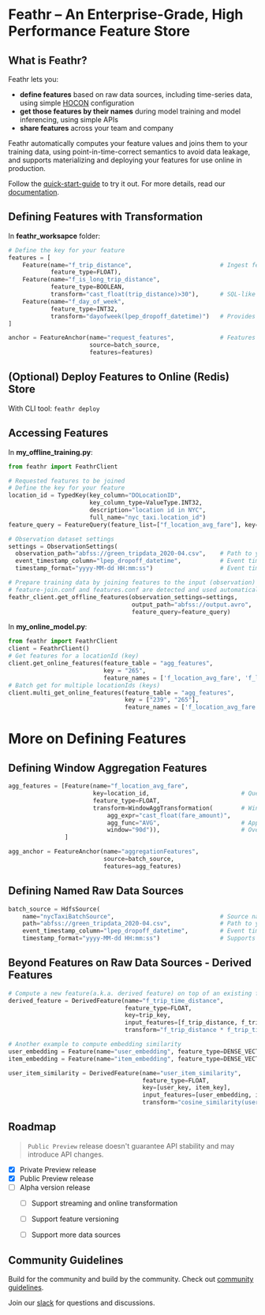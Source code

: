 Feathr – An Enterprise-Grade, High Performance Feature Store
===========================================

## What is Feathr?

Feathr lets you:
* **define features** based on raw data sources, including time-series data, using simple [HOCON](https://github.com/lightbend/config/blob/main/HOCON.md) configuration 
* **get those features by their names** during model training and model inferencing,
using simple APIs
* **share features** across your team and company

Feathr automatically computes your feature values and joins them to your training
data, using point-in-time-correct semantics to avoid data leakage, and supports materializing and deploying
your features for use online in production.

Follow the [quick-start-guide](docs/quickstart.md) to try it out.
For more details, read our [documentation](https://linkedin.github.io/feathr/).

## Defining Features with Transformation
In **feathr_worksapce** folder:
```python
# Define the key for your feature
features = [
    Feature(name="f_trip_distance",                         # Ingest feature data as-is
            feature_type=FLOAT),      
    Feature(name="f_is_long_trip_distance",
            feature_type=BOOLEAN,
            transform="cast_float(trip_distance)>30"),      # SQL-like syntax to transform raw data into feature
    Feature(name="f_day_of_week",
            feature_type=INT32,
            transform="dayofweek(lpep_dropoff_datetime)")   # Provides built-in transformation
]

anchor = FeatureAnchor(name="request_features",             # Features anchored on same source
                       source=batch_source,
                       features=features)
```

## (Optional) Deploy Features to Online (Redis) Store
With CLI tool: `feathr deploy`

## Accessing Features
In **my_offline_training.py**:
```python
from feathr import FeathrClient

# Requested features to be joined 
# Define the key for your feature
location_id = TypedKey(key_column="DOLocationID",
                       key_column_type=ValueType.INT32,
                       description="location id in NYC",
                       full_name="nyc_taxi.location_id")
feature_query = FeatureQuery(feature_list=["f_location_avg_fare"], key=[location_id])

# Observation dataset settings
settings = ObservationSettings(
  observation_path="abfss://green_tripdata_2020-04.csv",    # Path to your observation data
  event_timestamp_column="lpep_dropoff_datetime",           # Event timepstamp field for your data, optional
  timestamp_format="yyyy-MM-dd HH:mm:ss")                   # Event timestamp format， optional

# Prepare training data by joining features to the input (observation) data.
# feature-join.conf and features.conf are detected and used automatically.
feathr_client.get_offline_features(observation_settings=settings,
                                   output_path="abfss://output.avro",
                                   feature_query=feature_query)
```

In **my_online_model.py**:
```python
from feathr import FeathrClient
client = FeathrClient()
# Get features for a locationId (key)
client.get_online_features(feature_table = "agg_features",
                           key = "265",
                           feature_names = ['f_location_avg_fare', 'f_location_max_fare'])
# Batch get for multiple locationIds (keys)
client.multi_get_online_features(feature_table = "agg_features",
                                 key = ["239", "265"],
                                 feature_names = ['f_location_avg_fare', 'f_location_max_fare'])

```


# More on Defining Features

## Defining Window Aggregation Features
```python
agg_features = [Feature(name="f_location_avg_fare",
                        key=location_id,                          # Query/join key of the feature(group)
                        feature_type=FLOAT,
                        transform=WindowAggTransformation(        # Window Aggregation transformation
                            agg_expr="cast_float(fare_amount)",
                            agg_func="AVG",                       # Apply average aggregation over the window
                            window="90d")),                       # Over a 90-day window
                ]

agg_anchor = FeatureAnchor(name="aggregationFeatures",
                           source=batch_source,
                           features=agg_features)
```

## Defining Named Raw Data Sources
```python
batch_source = HdfsSource(
    name="nycTaxiBatchSource",                              # Source name to enrich your metadata
    path="abfss://green_tripdata_2020-04.csv",              # Path to your data
    event_timestamp_column="lpep_dropoff_datetime",         # Event timestamp for point-in-time correctness
    timestamp_format="yyyy-MM-dd HH:mm:ss")                 # Supports various fromats inculding epoch
```

## Beyond Features on Raw Data Sources - Derived Features
```python
# Compute a new feature(a.k.a. derived feature) on top of an existing feature
derived_feature = DerivedFeature(name="f_trip_time_distance",
                                 feature_type=FLOAT,
                                 key=trip_key,
                                 input_features=[f_trip_distance, f_trip_time_duration],
                                 transform="f_trip_distance * f_trip_time_duration")

# Another example to compute embedding similarity
user_embedding = Feature(name="user_embedding", feature_type=DENSE_VECTOR, key=user_key)
item_embedding = Feature(name="item_embedding", feature_type=DENSE_VECTOR, key=item_key)

user_item_similarity = DerivedFeature(name="user_item_similarity",
                                      feature_type=FLOAT,
                                      key=[user_key, item_key],
                                      input_features=[user_embedding, item_embedding],
                                      transform="cosine_similarity(user_embedding, item_embedding)")
```


## Roadmap
>`Public Preview` release doesn't guarantee API stability and may introduce API changes.

- [x] Private Preview release
- [x] Public Preview release
- [ ] Alpha version release
  - [ ] Support streaming and online transformation
  - [ ] Support feature versioning
  - [ ] Support more data sources




## Community Guidelines
Build for the community and build by the community. Check out [community guidelines](CONTRIBUTING.md).

Join our [slack](https://join.slack.com/t/feathrai/shared_invite/zt-14sxrbacj-7qo2bKL0LVG~4m0Z8gytZQ) for questions and discussions.
